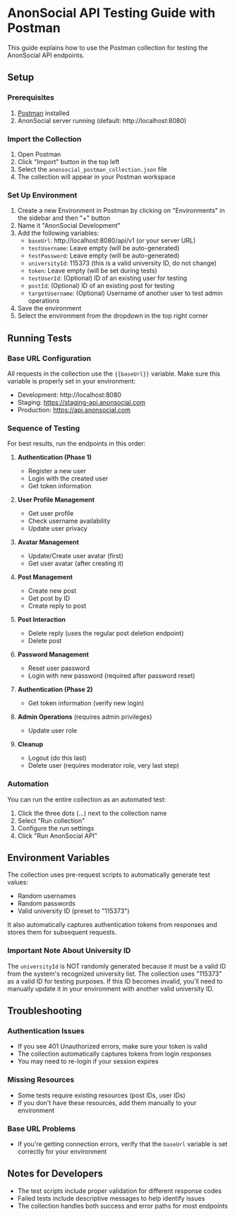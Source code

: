# AnonSocial API Testing Guide with Postman

This guide explains how to use the Postman collection for testing the AnonSocial API endpoints.

## Setup

### Prerequisites

1. [Postman](https://www.postman.com/downloads/) installed
2. AnonSocial server running (default: http://localhost:8080)

### Import the Collection

1. Open Postman
2. Click "Import" button in the top left
3. Select the `anonsocial_postman_collection.json` file
4. The collection will appear in your Postman workspace

### Set Up Environment

1. Create a new Environment in Postman by clicking on "Environments" in the sidebar and then "+" button
2. Name it "AnonSocial Development"
3. Add the following variables:
   - `baseUrl`: http://localhost:8080/api/v1 (or your server URL)
   - `testUsername`: Leave empty (will be auto-generated)
   - `testPassword`: Leave empty (will be auto-generated)
   - `universityId`: 115373 (this is a valid university ID, do not change)
   - `token`: Leave empty (will be set during tests)
   - `testUserId`: (Optional) ID of an existing user for testing
   - `postId`: (Optional) ID of an existing post for testing
   - `targetUsername`: (Optional) Username of another user to test admin operations
4. Save the environment
5. Select the environment from the dropdown in the top right corner

## Running Tests

### Base URL Configuration

All requests in the collection use the `{{baseUrl}}` variable. Make sure this variable is properly set in your environment:

- Development: http://localhost:8080
- Staging: https://staging-api.anonsocial.com
- Production: https://api.anonsocial.com

### Sequence of Testing

For best results, run the endpoints in this order:

1. **Authentication (Phase 1)**

   - Register a new user
   - Login with the created user
   - Get token information

2. **User Profile Management**

   - Get user profile
   - Check username availability
   - Update user privacy

3. **Avatar Management**

   - Update/Create user avatar (first)
   - Get user avatar (after creating it)

4. **Post Management**

   - Create new post
   - Get post by ID
   - Create reply to post

5. **Post Interaction**

   - Delete reply (uses the regular post deletion endpoint)
   - Delete post

6. **Password Management**

   - Reset user password
   - Login with new password (required after password reset)

7. **Authentication (Phase 2)**

   - Get token information (verify new login)

8. **Admin Operations** (requires admin privileges)

   - Update user role

9. **Cleanup**
   - Logout (do this last)
   - Delete user (requires moderator role, very last step)

### Automation

You can run the entire collection as an automated test:

1. Click the three dots (...) next to the collection name
2. Select "Run collection"
3. Configure the run settings
4. Click "Run AnonSocial API"

## Environment Variables

The collection uses pre-request scripts to automatically generate test values:

- Random usernames
- Random passwords
- Valid university ID (preset to "115373")

It also automatically captures authentication tokens from responses and stores them for subsequent requests.

### Important Note About University ID

The `universityId` is NOT randomly generated because it must be a valid ID from the system's recognized university list. The collection uses "115373" as a valid ID for testing purposes. If this ID becomes invalid, you'll need to manually update it in your environment with another valid university ID.

## Troubleshooting

### Authentication Issues

- If you see 401 Unauthorized errors, make sure your token is valid
- The collection automatically captures tokens from login responses
- You may need to re-login if your session expires

### Missing Resources

- Some tests require existing resources (post IDs, user IDs)
- If you don't have these resources, add them manually to your environment

### Base URL Problems

- If you're getting connection errors, verify that the `baseUrl` variable is set correctly for your environment

## Notes for Developers

- The test scripts include proper validation for different response codes
- Failed tests include descriptive messages to help identify issues
- The collection handles both success and error paths for most endpoints
